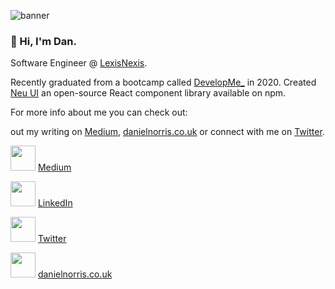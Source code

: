 ![banner](https://pbs.twimg.com/profile_banners/3291299176/1597913885/1080x360)

### 👋 Hi, I'm Dan. 

Software Engineer @ [LexisNexis](https://risk.lexisnexis.co.uk/). 

Recently graduated from a bootcamp called [DevelopMe_](https://developme.tech/) in 2020. Created [Neu UI](https://ui-neu.netlify.app/) an open-source React component library available on npm. 

For more info about me you can check out:

out my writing on [Medium](https://medium.com/@dan.norris), [danielnorris.co.uk](https://www.danielnorris.co.uk) or connect with me on [Twitter](https://twitter.com/danielpnorris).

<img src="https://img.icons8.com/color/2x/medium-monogram.png" width="40" /> [Medium](https://medium.com/@dan.norris)

<img src="https://img.icons8.com/color/2x/linkedin.png" width="40" /> [LinkedIn](https://www.linkedin.com/in/danielpnorris/)

<img src="https://img.icons8.com/color/2x/twitter-squared.png" width="40" /> [Twitter](https://twitter.com/danielpnorris)

<img src="https://img.icons8.com/color/2x/share-2.png" width="40" /> [danielnorris.co.uk](https://www.danielnorris.co.uk)
